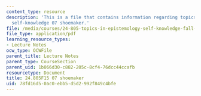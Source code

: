 ```yaml
---
content_type: resource
description: 'This is a file that contains information regarding topics in epistemology:
  self-knowledge 07 shoemaker.'
file: /media/courses/24-805-topics-in-epistemology-self-knowledge-fall-2015/78fd16d50ac0ebb5d5d2992f849c4bfe_MIT24_805F15_07Shoe.pdf
file_type: application/pdf
learning_resource_types:
- Lecture Notes
ocw_type: OCWFile
parent_title: Lecture Notes
parent_type: CourseSection
parent_uid: 1b066d30-c882-205c-8cf4-76dcc44ccafb
resourcetype: Document
title: 24.805F15 07 shoemaker
uid: 78fd16d5-0ac0-ebb5-d5d2-992f849c4bfe
---
```


